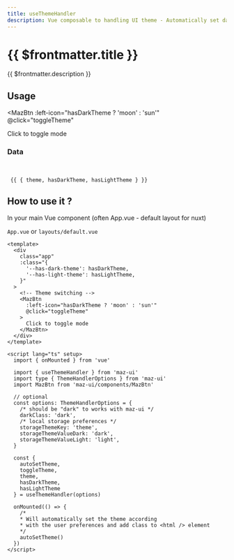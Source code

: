```yaml
---
title: useThemeHandler
description: Vue composable to handling UI theme - Automatically set dark and light theme and switch between them
---
```


# {{ $frontmatter.title }}

{{ $frontmatter.description }}

## Usage

<MazBtn
  :left-icon="hasDarkTheme ? 'moon' : 'sun'"
  @click="toggleTheme"
>
  Click to toggle mode
</MazBtn>

### Data

<br />

<code>
 {{ { theme, hasDarkTheme, hasLightTheme } }}
</code>

## How to use it ?

In your main Vue component (often App.vue - default layout for nuxt)

`App.vue` or `layouts/default.vue`

```vue
<template>
  <div
    class="app"
    :class="{
      '--has-dark-theme': hasDarkTheme,
      '--has-light-theme': hasLightTheme,
    }"
  >
    <!-- Theme switching -->
    <MazBtn
      :left-icon="hasDarkTheme ? 'moon' : 'sun'"
      @click="toggleTheme"
    >
      Click to toggle mode
    </MazBtn>
  </div>
</template>

<script lang="ts" setup>
  import { onMounted } from 'vue'

  import { useThemeHandler } from 'maz-ui'
  import type { ThemeHandlerOptions } from 'maz-ui'
  import MazBtn from 'maz-ui/components/MazBtn'

  // optional
  const options: ThemeHandlerOptions = {
    /* should be "dark" to works with maz-ui */
    darkClass: 'dark',
    /* local storage preferences */
    storageThemeKey: 'theme',
    storageThemeValueDark: 'dark',
    storageThemeValueLight: 'light',
  }

  const {
    autoSetTheme,
    toggleTheme,
    theme,
    hasDarkTheme,
    hasLightTheme
  } = useThemeHandler(options)

  onMounted(() => {
    /*
    * Will automatically set the theme according
    * with the user preferences and add class to <html /> element
    */
    autoSetTheme()
  })
</script>
```

<script lang="ts" setup>
  import { onMounted } from 'vue'

  import { useThemeHandler } from 'maz-ui'
  import type { ThemeHandlerOptions } from 'maz-ui'

  // optional
  const options: ThemeHandlerOptions = {
    darkClass: 'dark',
    storageThemeKey: 'theme',
    storageThemeValueDark: 'dark',
    storageThemeValueLight: 'light',
  }

  const {
    autoSetTheme,
    toggleTheme,
    theme,
    hasDarkTheme,
    hasLightTheme
  } = useThemeHandler(options)

  onMounted(() => {
    autoSetTheme()
  })
</script>
